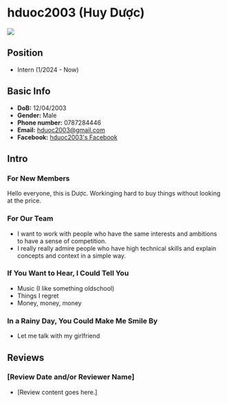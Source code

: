 # hduoc2003 (Huy Dược)

![](https://avatars.githubusercontent.com/hduoc2003)

## Position

- Intern (1/2024 - Now)

## Basic Info

- **DoB:** 12/04/2003
- **Gender:** Male
- **Phone number:** 0787284446
- **Email:** hduoc2003@gmail.com
- **Facebook:** [hduoc2003's Facebook](https://www.facebook.com/hduoc2003)

## Intro

### For New Members

Hello everyone, this is Dược. Workinging hard to buy things without looking at the price.

### For Our Team

- I want to work with people who have the same interests and ambitions to have a sense of competition.
- I really really admire people who have high technical skills and explain concepts and context in a simple way.

### If You Want to Hear, I Could Tell You

- Music (I like something oldschool)
- Things I regret
- Money, money, money

### In a Rainy Day, You Could Make Me Smile By

- Let me talk with my girlfriend

## Reviews

### [Review Date and/or Reviewer Name]

- [Review content goes here.]
